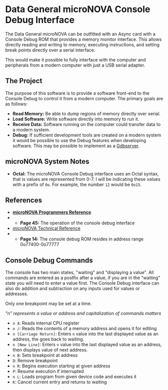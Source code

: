 # Data General microNOVA Console Debug Interface
The Data General microNOVA can be outfitted with an Async card with a Console Debug ROM that provides a memory monitor interface. This allows directly reading and writing to memory, executing instructions, and setting break points directly over a serial interface.

This would make it possible to fully interface with the computer and peripherals from a modern computer with just a USB serial adapter.


## The Project
The purpose of this software is to provide a software front-end to the Console Debug to control it from a modern computer. The primary goals are as follows:

- **Read Memory:** Be able to dump regions of memory directly over serial.
- **Load Software:** Write software directly into memory to run it.
- **Receive Data:** Software running on the computer could transfer data to a modern system.
- **Debug:** If sufficient development tools are created on a modern system it would be possible to use the Debug features when developing software. This may be possible to implement as a [Gdbserver](https://en.wikipedia.org/wiki/Gdbserver).


## microNOVA System Notes
- **Octal:** The microNOVA Console Debug interface uses an Octal syntax, that is values are represented from 0-7. I will be indicating these values with a prefix of `0o`. For example, the number `12` would be `0o15`.


## References
- **[microNOVA Programmers Reference](http://www.novasareforever.org/user/archive/public/docs/dg/hw/cpu/microNOVA/015-000050-00__microNOVA_Computer_Programmers_Reference__1976.002.pdf)**
- - **Page 45:** The operation of the console debug interface
- [microNOVA Technical Reference](http://www.novasareforever.org/user/archive/public/docs/dg/hw/cpu/microNOVA/014-000073-03__microNOVA_Computer_Systems_Technical_Reference__1977-Jan.pdf)
- - **Page 14:** The console debug ROM resides in address range 0o77400-0o77777


## Console Debug Commands

The console has two main states, "waiting" and "displaying a value". All commands are entered as a postfix after a value, if you are in the "waiting" state you will need to enter a value first. The Console Debug interface can also do addition and subtraction on any inputs used for values or addresses.

Only one breakpoint may be set at a time.

*"n" represents a value or address and capitalization of commands matters*

- `n A`: Reads internal CPU register
- `n /`: Reads the contents of a memory address and opens it for editing
- `n [Carriage Return]`: Enters `n` value into the last displayed value as an address, the goes back to waiting.
- `n [New Line]`: Enters `n` value into the last displayed value as an address, then displays value of next address.
- `n B`: Sets breakpoint at address
- `D`: Remove breakpoint
- `n R`: Begins execution starting at given address
- `P`: Resume execution if interrupted
- `n L`: Loads program from given device code and executes it
- `K`: Cancel current entry and returns to waiting









